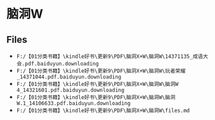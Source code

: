 # 脑洞W

## Files

- `F:/【01分类书籍】\kindle好书\更新9\PDF\脑洞X+W\脑洞W\14371135_成语大会.pdf.baiduyun.downloading`
- `F:/【01分类书籍】\kindle好书\更新9\PDF\脑洞X+W\脑洞W\玩者荣耀_14371044.pdf.baiduyun.downloading`
- `F:/【01分类书籍】\kindle好书\更新9\PDF\脑洞X+W\脑洞W\脑洞W  4_14321601.pdf.baiduyun.downloading`
- `F:/【01分类书籍】\kindle好书\更新9\PDF\脑洞X+W\脑洞W\脑洞W.1_14106633.pdf.baiduyun.downloading`
- `F:/【01分类书籍】\kindle好书\更新9\PDF\脑洞X+W\脑洞W\files.md`
